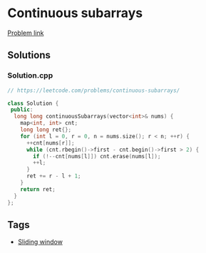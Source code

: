 # Continuous subarrays

[Problem link](https://leetcode.com/problems/continuous-subarrays/)

## Solutions


### Solution.cpp
```cpp
// https://leetcode.com/problems/continuous-subarrays/

class Solution {
 public:
  long long continuousSubarrays(vector<int>& nums) {
    map<int, int> cnt;
    long long ret{};
    for (int l = 0, r = 0, n = nums.size(); r < n; ++r) {
      ++cnt[nums[r]];
      while (cnt.rbegin()->first - cnt.begin()->first > 2) {
        if (!--cnt[nums[l]]) cnt.erase(nums[l]);
        ++l;
      }
      ret += r - l + 1;
    }
    return ret;
  }
};
```
## Tags

* [Sliding window](/README.md#Sliding_window)

